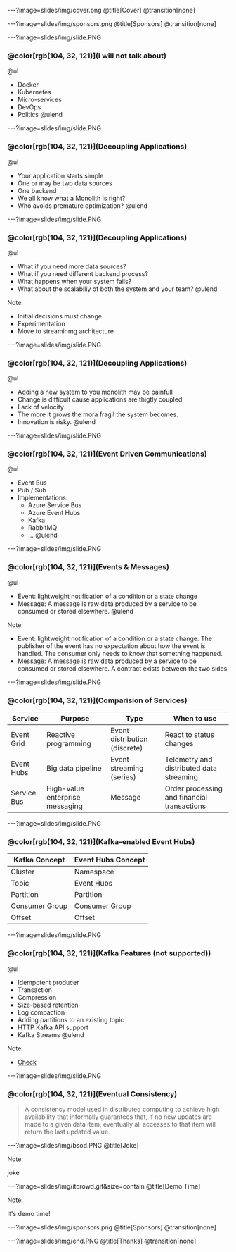 ---?image=slides/img/cover.png
@title[Cover]
@transition[none]

---?image=slides/img/sponsors.png
@title[Sponsors]
@transition[none]

---?image=slides/img/slide.PNG

### @color[rgb(104, 32, 121)](I will not talk about)

@ul
- Docker
- Kubernetes
- Micro-services
- DevOps
- Politics
@ulend

---?image=slides/img/slide.PNG

### @color[rgb(104, 32, 121)](Decoupling Applications)

@ul
- Your application starts simple
- One or may be two data sources
- One backend
- We all know what a Monolith is right?
- Who avoids premature optimization?
@ulend

---?image=slides/img/slide.PNG

### @color[rgb(104, 32, 121)](Decoupling Applications)

@ul
- What if you need more data sources?
- What if you need different backend process?
- What happens when your system fails?
- What about the scalabiliy of both the system and your team?
@ulend

Note:

* Initial decisions must change
* Experimentation
* Move to streaminmg architecture

---?image=slides/img/slide.PNG

### @color[rgb(104, 32, 121)](Decoupling Applications)

@ul
- Adding a new system to you monolith may be painfull
- Change is difficult cause applications are thigtly coupled
- Lack of velocity
- The more it grows the mora fragil the system becomes.
- Innovation is risky.
@ulend

---?image=slides/img/slide.PNG

### @color[rgb(104, 32, 121)](Event Driven Communications)

@ul
- Event Bus
- Pub / Sub
- Implementations:
  * Azure Service Bus
  * Azure Event Hubs
  * Kafka
  * RabbitMQ
  * ...
@ulend

---?image=slides/img/slide.PNG

### @color[rgb(104, 32, 121)](Events & Messages)

@ul
- Event: lightweight notification of a condition or a state change
- Message: A message is raw data produced by a service to be consumed or stored elsewhere.
@ulend

Note:

* Event: lightweight notification of a condition or a state change. The publisher of the event has no expectation about how the event is handled. The consumer only needs to know that something happened.
* Message: A message is raw data produced by a service to be consumed or stored elsewhere. A contract exists between the two sides

---?image=slides/img/slide.PNG

### @color[rgb(104, 32, 121)](Comparision of Services)

| Service | Purpose | Type | When to use |
| ------- | ------- | ---- | ----------- |
| Event Grid | Reactive programming | Event distribution (discrete) | React to status changes |
| Event Hubs | Big data pipeline | Event streaming (series) | Telemetry and distributed data streaming |
| Service Bus | High-value enterprise messaging | Message | Order processing and financial transactions |

---?image=slides/img/slide.PNG

### @color[rgb(104, 32, 121)](Kafka-enabled Event Hubs)

| Kafka Concept | Event Hubs Concept |
| ------------- | ------------------ |
| Cluster | Namespace |
| Topic | Event Hubs |
| Partition | Partition |
| Consumer Group |Consumer Group |
| Offset | Offset |

---?image=slides/img/slide.PNG

### @color[rgb(104, 32, 121)](Kafka Features (not supported))

@ul
- Idempotent producer
- Transaction
- Compression
- Size-based retention
- Log compaction
- Adding partitions to an existing topic
- HTTP Kafka API support
- Kafka Streams
@ulend  

Note:

* [Check](https://docs.microsoft.com/en-us/azure/event-hubs/event-hubs-for-kafka-ecosystem-overview)

---?image=slides/img/slide.PNG

### @color[rgb(104, 32, 121)](Eventual Consistency)

> A consistency model used in distributed computing to achieve high availability that informally guarantees that, if no new updates are made to a given data item, eventually all accesses to that item will return the last updated value.

---?image=slides/img/bsod.PNG
@title[Joke]

Note:

joke

---?image=slides/img/itcrowd.gif&size=contain
@title[Demo Time]

Note:

It's demo time!

---?image=slides/img/sponsors.png
@title[Sponsors]
@transition[none]

---?image=slides/img/end.PNG
@title[Thanks]
@transition[none]